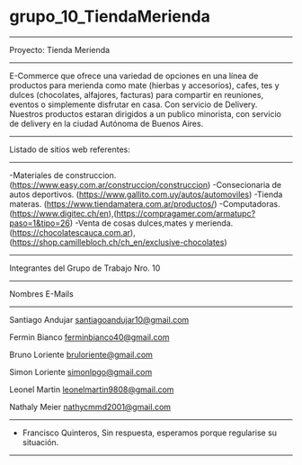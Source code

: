 # grupo_10_TiendaMerienda

_________
Proyecto: Tienda Merienda
__________

E-Commerce que ofrece una variedad  de opciones en una línea de productos para merienda como mate (hierbas y accesorios), cafes, tes y dulces (chocolates, alfajores, facturas) para compartir en reuniones, eventos o simplemente disfrutar en casa. Con servicio de Delivery.
Nuestros productos estaran dirigidos a un publico minorista, con servicio de delivery en la ciudad Autónoma de Buenos Aires. 

_________________________________
Listado de sitios web referentes:
_________________________________

-Materiales de construccion. (https://www.easy.com.ar/construccion/construccion)
-Consecionaria de autos deportivos. (https://www.gallito.com.uy/autos/automoviles)
-Tienda materas. (https://www.tiendamatera.com.ar/productos/)
-Computadoras. (https://www.digitec.ch/en),(https://compragamer.com/armatupc?paso=1&tipo=26)
-Venta de cosas dulces,mates y merienda. (https://chocolatescauca.com.ar),(https://shop.camillebloch.ch/ch_en/exclusive-chocolates)

______________________________________________
Integrantes del Grupo de Trabajo Nro. 10

_______________________________________________

Nombres		        E-Mails
_______________________________________________
Santiago Andujar	santiagoandujar10@gmail.com

Fermin Bianco	    ferminbianco40@gmail.com

Bruno Loriente	    bruloriente@gmail.com
	
Simon Loriente	    simonlpgo@gmail.com
	
Leonel Martin	    leonelmartin9808@gmail.com
	
Nathaly Meier	    nathycmmd2001@gmail.com
	
____
- Francisco Quinteros, Sin respuesta, esperamos porque regularise su situación.
____

